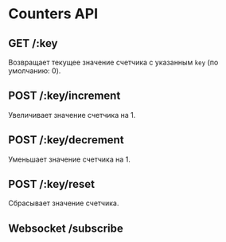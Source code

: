 # Counters API

## **GET /:key**

Возвращает текущее значение счетчика с указанным `key` (по умолчанию: 0).

## **POST /:key/increment**

Увеличивает значение счетчика на 1.

## **POST /:key/decrement**

Уменьшает значение счетчика на 1.

## **POST /:key/reset**

Сбрасывает значение счетчика.

## Websocket **/subscribe**